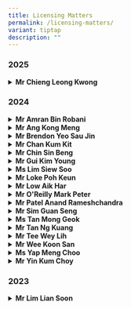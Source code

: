 ```yaml
---
title: Licensing Matters
permalink: /licensing-matters/
variant: tiptap
description: ""
---
```

<h3><strong>2025</strong></h3>
<div data-type="detailGroup" class="isomer-accordion-group isomer-accordion isomer-accordion-white">
<details class="isomer-details">
<summary><strong>Mr Chieng Leong Kwong</strong>
</summary>
<div data-type="detailsContent" class="isomer-details-content">
<p>On 12 February 2025, Mr Chieng Leong Kwong ceased to be a licensed insolvency
practitioner by reason of his withdrawal of his renewal.</p>
</div>
</details>
</div>
<h3><strong>2024</strong></h3>
<div data-type="detailGroup" class="isomer-accordion-group isomer-accordion isomer-accordion-white">
<details class="isomer-details">
<summary><strong>Mr Amran Bin Robani</strong>
</summary>
<div data-type="detailsContent" class="isomer-details-content">
<p>On 1 July 2024, Mr Amran Bin Robani ceased to be a licensed insolvency
practitioner by reason of the expiry of his licence.</p>
</div>
</details>
</div>
<div data-type="detailGroup" class="isomer-accordion-group isomer-accordion isomer-accordion-white">
<details class="isomer-details">
<summary><strong>Mr Ang Kong Meng</strong>
</summary>
<div data-type="detailsContent" class="isomer-details-content">
<p>On 1 July 2024, Mr Ang Kong Meng ceased to be a licensed insolvency practitioner
by reason of the expiry of his licence.</p>
</div>
</details>
</div>
<div data-type="detailGroup" class="isomer-accordion-group isomer-accordion isomer-accordion-white">
<details class="isomer-details">
<summary><strong>Mr Brendon Yeo Sau Jin</strong>
</summary>
<div data-type="detailsContent" class="isomer-details-content">
<p>On 1 July 2024, the Licensing Officer, pursuant to section 56(2)(<em>c</em>)
of the Insolvency, Restructuring and Dissolution Act 2018, ordered that
Mr Brendon Yeo Sau Jin be censured for contravening [9] of the <em>Conditions Imposed by the Licensing Officer for the Grant or Renewal of Insolvency Practitioner’s Licence </em>through
his conduct in relation to CA/CA 146/2019.</p>
</div>
</details>
</div>
<div data-type="detailGroup" class="isomer-accordion-group isomer-accordion isomer-accordion-white">
<details class="isomer-details">
<summary><strong>Mr Chan Kum Kit</strong>
</summary>
<div data-type="detailsContent" class="isomer-details-content">
<p>On 1 July 2024, Mr Chan Kum Kit ceased to be a licensed insolvency practitioner
by reason of the expiry of his licence.</p>
</div>
</details>
</div>
<div data-type="detailGroup" class="isomer-accordion-group isomer-accordion isomer-accordion-white">
<details class="isomer-details">
<summary><strong>Mr Chin Sin Beng</strong>
</summary>
<div data-type="detailsContent" class="isomer-details-content">
<p>On 1 July 2024, Mr Chin Sin Beng ceased to be a licensed insolvency practitioner
by reason of the expiry of his licence.</p>
</div>
</details>
</div>
<div data-type="detailGroup" class="isomer-accordion-group isomer-accordion isomer-accordion-white">
<details class="isomer-details">
<summary><strong>Mr Gui Kim Young</strong>
</summary>
<div data-type="detailsContent" class="isomer-details-content">
<p>On 1 July 2024, Mr Gui Kim Young ceased to be a licensed insolvency practitioner
by reason of the expiry of his licence.</p>
</div>
</details>
</div>
<div data-type="detailGroup" class="isomer-accordion-group isomer-accordion isomer-accordion-white">
<details class="isomer-details">
<summary><strong>Ms Lim Siew Soo</strong>
</summary>
<div data-type="detailsContent" class="isomer-details-content">
<p>On 1 July 2024, the Licensing Officer, pursuant to section 56(2)(<em>c</em>)
of the Insolvency, Restructuring and Dissolution Act 2018, ordered that
Ms Lim Siew Soo be censured for contravening [9] of the <em>Conditions Imposed by the Licensing Officer for the Grant or Renewal of Insolvency Practitioner’s Licence </em>through
her conduct in relation to CA/CA 146/2019.</p>
</div>
</details>
</div>
<div data-type="detailGroup" class="isomer-accordion-group isomer-accordion isomer-accordion-white">
<details class="isomer-details">
<summary><strong>Mr Loke Poh Keun</strong>
</summary>
<div data-type="detailsContent" class="isomer-details-content">
<p>On 1 July 2024, Mr Loke Poh Keun ceased to be a licensed insolvency practitioner
by reason of the expiry of his licence.</p>
</div>
</details>
</div>
<div data-type="detailGroup" class="isomer-accordion-group isomer-accordion isomer-accordion-white">
<details class="isomer-details">
<summary><strong>Mr Low Aik Har</strong>
</summary>
<div data-type="detailsContent" class="isomer-details-content">
<p>On 1 July 2024, Mr Low Aik Har ceased to be a licensed insolvency practitioner
by reason of the expiry of his licence.</p>
</div>
</details>
</div>
<div data-type="detailGroup" class="isomer-accordion-group isomer-accordion isomer-accordion-white">
<details class="isomer-details">
<summary><strong>Mr O'Reilly Mark Peter</strong>
</summary>
<div data-type="detailsContent" class="isomer-details-content">
<p>On 1 July 2024, Mr O'Reilly Mark Peter ceased to be a licensed insolvency
practitioner by reason of the expiry of his licence.</p>
</div>
</details>
</div>
<div data-type="detailGroup" class="isomer-accordion-group isomer-accordion isomer-accordion-white">
<details class="isomer-details">
<summary><strong>Mr Patel Anand Rameshchandra</strong>
</summary>
<div data-type="detailsContent" class="isomer-details-content">
<p>On 1 July 2024, Mr Patel Anand Rameshchandra ceased to be a licensed insolvency
practitioner by reason of the expiry of his licence.</p>
</div>
</details>
</div>
<div data-type="detailGroup" class="isomer-accordion-group isomer-accordion isomer-accordion-white">
<details class="isomer-details">
<summary><strong>Mr Sim Guan Seng</strong>
</summary>
<div data-type="detailsContent" class="isomer-details-content">
<p>On 1 July 2024, Mr Sim Guan Seng ceased to be a licensed insolvency practitioner
by reason of the expiry of his licence.</p>
</div>
</details>
</div>
<div data-type="detailGroup" class="isomer-accordion-group isomer-accordion isomer-accordion-white">
<details class="isomer-details">
<summary><strong>Ms Tan Mong Geok</strong>
</summary>
<div data-type="detailsContent" class="isomer-details-content">
<p>On 1 July 2024, Ms Tan Mong Geok ceased to be a licensed insolvency practitioner
by reason of the expiry of her licence.</p>
</div>
</details>
</div>
<div data-type="detailGroup" class="isomer-accordion-group isomer-accordion isomer-accordion-white">
<details class="isomer-details">
<summary><strong>Mr Tan Ng Kuang</strong>
</summary>
<div data-type="detailsContent" class="isomer-details-content">
<p>On 1 July 2024, the Licensing Officer, pursuant to section 56(2)(<em>c</em>)
of the Insolvency, Restructuring and Dissolution Act 2018, ordered that
Mr Tan Ng Kuang be censured for contravening [9] of the <em>Conditions Imposed by the Licensing Officer for the Grant or Renewal of Insolvency Practitioner’s Licence </em>through
his conduct in relation to CA/CA 146/2019.</p>
</div>
</details>
</div>
<div data-type="detailGroup" class="isomer-accordion-group isomer-accordion isomer-accordion-white">
<details class="isomer-details">
<summary><strong>Mr Tee Wey Lih</strong>
</summary>
<div data-type="detailsContent" class="isomer-details-content">
<p>On 1 July 2024, Mr Tee Wey Lih ceased to be a licensed insolvency practitioner
by reason of the expiry of his licence.</p>
</div>
</details>
</div>
<div data-type="detailGroup" class="isomer-accordion-group isomer-accordion isomer-accordion-white">
<details class="isomer-details">
<summary><strong>Mr Wee Koon San</strong>
</summary>
<div data-type="detailsContent" class="isomer-details-content">
<p>On 1 July 2024, Mr Wee Koon San ceased to be a licensed insolvency practitioner
by reason of the expiry of his licence.</p>
</div>
</details>
</div>
<div data-type="detailGroup" class="isomer-accordion-group isomer-accordion isomer-accordion-white">
<details class="isomer-details">
<summary><strong>Ms Yap Meng Choo</strong>
</summary>
<div data-type="detailsContent" class="isomer-details-content">
<p>On 1 July 2024, Ms Yap Meng Choo ceased to be a licensed insolvency practitioner
by reason of the expiry of her licence.</p>
</div>
</details>
</div>
<div data-type="detailGroup" class="isomer-accordion-group isomer-accordion isomer-accordion-white">
<details class="isomer-details">
<summary><strong>Mr Yin Kum Choy</strong>
</summary>
<div data-type="detailsContent" class="isomer-details-content">
<p>On 21 February 2024, Mr Yin Kum Choy ceased to be a licensed insolvency
practitioner by reason of the cancellation of his licence.</p>
</div>
</details>
</div>
<h3><strong>2023</strong></h3>
<div data-type="detailGroup" class="isomer-accordion-group isomer-accordion isomer-accordion-white">
<details class="isomer-details">
<summary><strong>Mr Lim Lian Soon</strong>
</summary>
<div data-type="detailsContent" class="isomer-details-content">
<p>On 1 July 2023, Mr Lim Lian Soon ceased to be a licensed insolvency practitioner
by reason of the expiry of his licence.</p>
</div>
</details>
</div>
<p></p>
